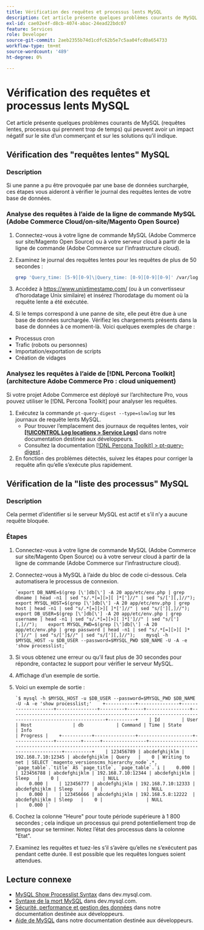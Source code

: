 ```yaml
---
title: Vérification des requêtes et processus lents MySQL
description: Cet article présente quelques problèmes courants de MySQL (requêtes lentes, processus qui prennent trop de temps) qui peuvent avoir un impact négatif sur le site d’un commerçant et sur les solutions qu’il indique.
exl-id: cae02e4f-d8cb-4074-abac-24ead22bdc07
feature: Services
role: Developer
source-git-commit: 2aeb2355b74d1cdfc62b5e7c5aa04fcd0a654733
workflow-type: tm+mt
source-wordcount: '489'
ht-degree: 0%

---
```


# Vérification des requêtes et processus lents MySQL

Cet article présente quelques problèmes courants de MySQL (requêtes lentes, processus qui prennent trop de temps) qui peuvent avoir un impact négatif sur le site d’un commerçant et sur les solutions qu’il indique.

## Vérification des &quot;requêtes lentes&quot; MySQL

### Description

Si une panne a pu être provoquée par une base de données surchargée, ces étapes vous aideront à vérifier le journal des requêtes lentes de votre base de données.

### Analyse des requêtes à l’aide de la ligne de commande MySQL (Adobe Commerce Cloud/on-site/Magento Open Source)

1. Connectez-vous à votre ligne de commande MySQL (Adobe Commerce sur site/Magento Open Source) ou à votre serveur cloud à partir de la ligne de commande (Adobe Commerce sur l’infrastructure cloud).
1. Examinez le journal des requêtes lentes pour les requêtes de plus de 50 secondes :

   ```bash
   grep 'Query_time: [5-9][0-9]\|Query_time: [0-9][0-9][0-9]' /var/log/mysql/mysql-slow.log -A 3
   ```

1. Accédez à <https://www.unixtimestamp.com/> (ou à un convertisseur d’horodatage Unix similaire) et insérez l’horodatage du moment où la requête lente a été exécutée.
1. Si le temps correspond à une panne de site, elle peut être due à une base de données surchargée. Vérifiez les chargements présents dans la base de données à ce moment-là. Voici quelques exemples de charge :

* Processus cron
* Trafic (robots ou personnes)
* Importation/exportation de scripts
* Création de vidages


### Analysez les requêtes à l’aide de [!DNL Percona Toolkit] (architecture Adobe Commerce Pro : cloud uniquement)

Si votre projet Adobe Commerce est déployé sur l’architecture Pro, vous pouvez utiliser le [!DNL Percona Toolkit] pour analyser les requêtes.

1. Exécutez la commande `pt-query-digest --type=slowlog` sur les journaux de requête lents MySQL.
   * Pour trouver l’emplacement des journaux de requêtes lentes, voir **[[!UICONTROL Log locations > Service Logs]](https://experienceleague.adobe.com/docs/commerce-cloud-service/user-guide/develop/test/log-locations.html)** dans notre documentation destinée aux développeurs.
   * Consultez la documentation [[!DNL Percona Toolkit] > pt-query-digest](https://www.percona.com/doc/percona-toolkit/LATEST/pt-query-digest.html#pt-query-digest) .
1. En fonction des problèmes détectés, suivez les étapes pour corriger la requête afin qu’elle s’exécute plus rapidement.

## Vérification de la &quot;liste des processus&quot; MySQL

### Description

Cela permet d’identifier si le serveur MySQL est actif et s’il n’y a aucune requête bloquée.

### Étapes

1. Connectez-vous à votre ligne de commande MySQL (Adobe Commerce sur site/Magento Open Source) ou à votre serveur cloud à partir de la ligne de commande (Adobe Commerce sur l’infrastructure cloud).
1. Connectez-vous à MySQL à l’aide du bloc de code ci-dessous. Cela automatisera le processus de connexion.

   ```MySQL
   `export DB_NAME=$(grep [\']db[\'] -A 20 app/etc/env.php | grep dbname | head -n1 | sed "s/.*[=][>][ ]*[']//" | sed "s/['][,]//");    export MYSQL_HOST=$(grep [\']db[\'] -A 20 app/etc/env.php | grep host | head -n1 | sed "s/.*[=][>][ ]*[']//" | sed "s/['][,]//");    export DB_USER=$(grep [\']db[\'] -A 20 app/etc/env.php | grep username | head -n1 | sed "s/.*[=][>][ ]*[']//" | sed "s/['][,]//");    export MYSQL_PWD=$(grep [\']db[\'] -A 20 app/etc/env.php | grep password | head -n1 | sed "s/.*[=][>][ ]*[']//" | sed "s/[']$//" | sed "s/['][,]//");    mysql -h $MYSQL_HOST -u $DB_USER --password=$MYSQL_PWD $DB_NAME -U -A -e 'show processlist;`
   ```

1. Si vous obtenez une erreur ou qu’il faut plus de 30 secondes pour répondre, contactez le support pour vérifier le serveur MySQL.
1. Affichage d’un exemple de sortie.

1. Voici un exemple de sortie :

   ```MySQL
   `$ mysql -h $MYSQL_HOST -u $DB_USER --password=$MYSQL_PWD $DB_NAME -U -A -e 'show processlist;'    +-----------+---------------+--------------------+---------------+---------+------+----------------+------------------------------------------------------------------------------------------------------+----------+    | Id        | User          | Host               | db            | Command | Time | State          | Info                                                                                                 | Progress |    +-----------+---------------+--------------------+---------------+---------+------+----------------+------------------------------------------------------------------------------------------------------+----------+    | 123456789 | abcdefghijklm | 192.168.7.10:12345 | abcdefghijklm | Query   |    0 | Writing to net | SELECT `magento_versionscms_hierarchy_node`.*, `page_table`.`title` AS `page_title`, `page_table`.`i |    0.000 |    | 123456788 | abcdefghijklm | 192.168.7.10:12344 | abcdefghijklm | Sleep   |    0 |                | NULL                                                                                                 |    0.000 |    | 123456777 | abcdefghijklm | 192.168.7.10:12333 | abcdefghijklm | Sleep   |    0 |                | NULL                                                                                                 |    0.000 |    | 123456666 | abcdefghijklm | 192.168.5.8:12222  | abcdefghijklm | Sleep   |    0 |                | NULL                                                                                                 |    0.000 |`
   ```

1. Cochez la colonne &quot;Heure&quot; pour toute période supérieure à 1 800 secondes ; cela indique un processus qui prend potentiellement trop de temps pour se terminer. Notez l’état des processus dans la colonne &quot;Etat&quot;.
1. Examinez les requêtes et tuez-les s’il s’avère qu’elles ne s’exécutent pas pendant cette durée. Il est possible que les requêtes longues soient attendues.


## Lecture connexe

* [MySQL Show Processlist Syntax](https://dev.mysql.com/doc/refman/8.0/en/show-processlist.html) dans dev.mysql.com.
* [Syntaxe de la mort MySQL](https://dev.mysql.com/doc/refman/8.0/en/kill.html) dans dev.mysql.com.
* [Sécurité, performance et gestion des données](https://developer.adobe.com/commerce/php/best-practices/extensions/security/) dans notre documentation destinée aux développeurs.
* [Aide de MySQL](https://experienceleague.adobe.com/en/docs/commerce-operations/installation-guide/prerequisites/database-server/mysql) dans notre documentation destinée aux développeurs.
